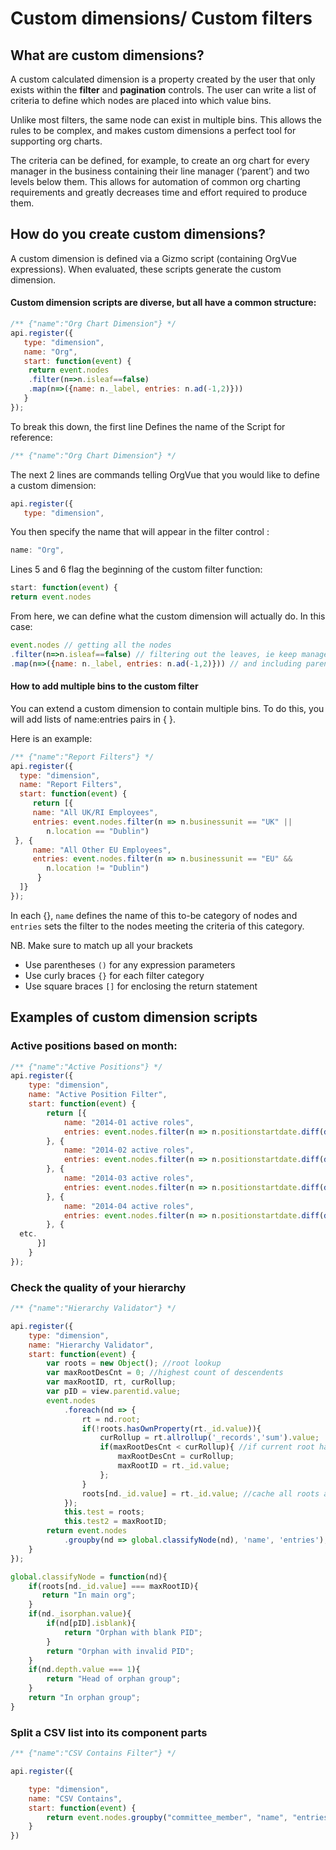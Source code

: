 # Custom dimensions/ Custom filters

## What are custom dimensions?
A custom calculated dimension is a property created by the user that only exists within the **filter** and **pagination** controls. The user can write a list of criteria to define which nodes are placed into which value bins.

Unlike most filters, the same node can exist in multiple bins. This allows the rules to be complex, and makes custom dimensions a perfect tool for supporting org charts.

The criteria can be defined, for example, to create an org chart for every manager in the business containing their line manager (‘parent’) and two levels below them. This allows for automation of common org charting requirements and greatly decreases time and effort required to produce them.

## How do you create custom dimensions?
A custom dimension is defined via a Gizmo script (containing OrgVue expressions).
When evaluated, these scripts generate the custom dimension.

#### Custom dimension scripts are diverse, but all have a common structure:
```js
/** {"name":"Org Chart Dimension"} */
api.register({
   type: "dimension",
   name: "Org",
   start: function(event) {
	return event.nodes
	.filter(n=>n.isleaf==false)
	.map(n=>({name: n._label, entries: n.ad(-1,2)}))
   }
});
```
To break this down, the first line Defines the name of the Script for reference:
```js
/** {"name":"Org Chart Dimension"} */
```
The next 2 lines are commands telling OrgVue that you would like to define a custom dimension:

```js
api.register({
   type: "dimension",
```

You then specify the name that will appear in the filter control :

```js
name: "Org",
```

Lines 5 and 6 flag the beginning of the custom filter function:

```js
start: function(event) {
return event.nodes
```

From here, we can define what the custom dimension will actually do. In this case:

```js
event.nodes // getting all the nodes
.filter(n=>n.isleaf==false) // filtering out the leaves, ie keep managers only
.map(n=>({name: n._label, entries: n.ad(-1,2)})) // and including parent and 2 levels down
```

#### How to add multiple bins to the custom filter
You can extend a custom dimension to contain multiple bins. To do this, you will add lists of name:entries pairs in { }.

Here is an example:

 ```js
 /** {"name":"Report Filters"} */
api.register({
   type: "dimension",
   name: "Report Filters",
   start: function(event) {
      return [{
      name: "All UK/RI Employees",
      entries: event.nodes.filter(n => n.businessunit == "UK" ||
         n.location == "Dublin")
  }, {
      name: "All Other EU Employees",
      entries: event.nodes.filter(n => n.businessunit == "EU" &&
         n.location != "Dublin")
       }
   ]}
});
```

In each {}, `name` defines the name of this to-be category of nodes
 and `entries` sets the filter to the nodes meeting the criteria of this category.

NB. Make sure to match up all your brackets

* Use parentheses `()` for any expression parameters
* Use curly braces `{}` for each filter category
* Use square braces `[]` for enclosing the return statement

## Examples of custom dimension scripts

### Active positions based on month:
```js
/** {"name":"Active Positions"} */
api.register({
	type: "dimension",
	name: "Active Position Filter",
	start: function(event) {
		return [{
			name: "2014-01 active roles",
			entries: event.nodes.filter(n => n.positionstartdate.diff(date(2014, 1, 31)) < 0 && n.positionstartdate.value != (Blank) && n.positionenddate.diff(date(2013, 12, 31)) > 0)
		}, {
			name: "2014-02 active roles",
			entries: event.nodes.filter(n => n.positionstartdate.diff(date(2014, 2, 28)) < 0 && n.positionstartdate.value != (Blank) && n.positionenddate.diff(date(2014, 1, 31)) > 0)
		}, {
			name: "2014-03 active roles",
			entries: event.nodes.filter(n => n.positionstartdate.diff(date(2014, 3, 31)) < 0 && n.positionstartdate.value != (Blank) && n.positionenddate.diff(date(2014, 2, 28)) > 0)
		}, {
			name: "2014-04 active roles",
			entries: event.nodes.filter(n => n.positionstartdate.diff(date(2014, 4, 30)) < 0 && n.positionstartdate.value != (Blank) && n.positionenddate.diff(date(2014, 3, 31)) > 0)
		}, {
  etc.
      }]
	}
});
```

### Check the quality of your hierarchy
```js
/** {"name":"Hierarchy Validator"} */

api.register({
    type: "dimension",
    name: "Hierarchy Validator",
    start: function(event) {
        var roots = new Object(); //root lookup
        var maxRootDesCnt = 0; //highest count of descendents
        var maxRootID, rt, curRollup;
        var pID = view.parentid.value;
        event.nodes
            .foreach(nd => {
                rt = nd.root;
                if(!roots.hasOwnProperty(rt._id.value)){
                    curRollup = rt.allrollup('_records','sum').value;
                    if(maxRootDesCnt < curRollup){ //if current root has most descendents so far
                        maxRootDesCnt = curRollup;
                        maxRootID = rt._id.value;
                    };
                }
                roots[nd._id.value] = rt._id.value; //cache all roots against id
            });
            this.test = roots;
            this.test2 = maxRootID;
        return event.nodes
            .groupby(nd => global.classifyNode(nd), 'name', 'entries');
    }
});

global.classifyNode = function(nd){
    if(roots[nd._id.value] === maxRootID){
       return "In main org";
    }
    if(nd._isorphan.value){
        if(nd[pID].isblank){
            return "Orphan with blank PID";
        }
        return "Orphan with invalid PID";
    }
    if(nd.depth.value === 1){
        return "Head of orphan group";
    }
    return "In orphan group";
}


```
### Split a CSV list into its component parts
```js
/** {"name":"CSV Contains Filter"} */

api.register({

	type: "dimension",
	name: "CSV Contains",
	start: function(event) {
		return event.nodes.groupby("committee_member", "name", "entries").to_a
	}
})
```